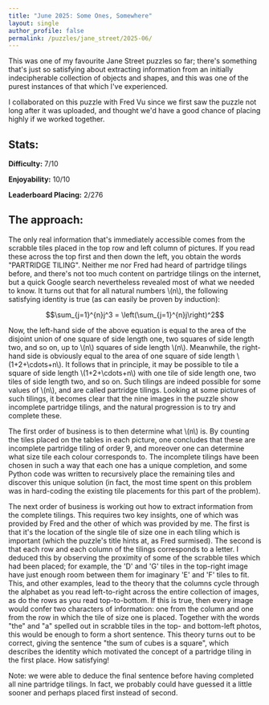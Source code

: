 ```yaml
---
title: "June 2025: Some Ones, Somewhere"
layout: single
author_profile: false
permalink: /puzzles/jane_street/2025-06/
---
```


This was one of my favourite Jane Street puzzles so far; there's something that's just so satisfying about extracting information from an initially indecipherable collection of objects and shapes, and this was one of the purest instances of that which I've experienced.

I collaborated on this puzzle with Fred Vu since we first saw the puzzle not long after it was uploaded, and thought we'd have a good chance of placing highly if we worked together.

## Stats:

**Difficulty:** 7/10

**Enjoyability:** 10/10

**Leaderboard Placing:** 2/276

## The approach:

The only real information that's immediately accessible comes from the scrabble tiles placed in the top row and left column of pictures. If you read these across the top first and then down the left, you obtain the words "PARTRIDGE TILING". Neither me nor Fred had heard of partridge tilings before, and there's not too much content on partridge tilings on the internet, but a quick Google search nevertheless revealed most of what we needed to know. It turns out that for all natural numbers \\(n\\), the following satisfying identity is true (as can easily be proven by induction):

$$\sum_{j=1}^{n}j^3 = \left(\sum_{j=1}^{n}j\right)^2$$

Now, the left-hand side of the above equation is equal to the area of the disjoint union of one square of side length one, two squares of side length two, and so on, up to \\(n\\) squares of side length \\(n\\). Meanwhile, the right-hand side is obviously equal to the area of one square of side length \\(1+2+\cdots+n\\). It follows that in principle, it may be possible to tile a square of side length \\(1+2+\cdots+n\\) with one tile of side length one, two tiles of side length two, and so on. Such tilings are indeed possible for some values of \\(n\\), and are called partridge tilings. Looking at some pictures of such tilings, it becomes clear that the nine images in the puzzle show incomplete partridge tilings, and the natural progression is to try and complete these.

The first order of business is to then determine what \\(n\\) is. By counting the tiles placed on the tables in each picture, one concludes that these are incomplete partridge tiling of order 9, and moreover one can determine what size tile each colour corresponds to. The incomplete tilings have been chosen in such a way that each one has a unique completion, and some Python code was written to recursively place the remaining tiles and discover this unique solution (in fact, the most time spent on this problem was in hard-coding the existing tile placements for this part of the problem).

The next order of business is working out how to extract information from the complete tilings. This requires two key insights, one of which was provided by Fred and the other of which was provided by me. The first is that it's the location of the single tile of size one in each tiling which is important (which the puzzle's title hints at, as Fred surmised). The second is that each row and each column of the tilings corresponds to a letter. I deduced this by observing the proximity of some of the scrabble tiles which had been placed; for example, the 'D' and 'G' tiles in the top-right image have just enough room between them for imaginary 'E' and 'F' tiles to fit. This, and other examples, lead to the theory that the columns cycle through the alphabet as you read left-to-right across the entire collection of images, as do the rows as you read top-to-bottom. If this is true, then every image would confer two characters of information: one from the column and one from the row in which the tile of size one is placed. Together with the words "the" and "a" spelled out in scrabble tiles in the top- and bottom-left photos, this would be enough to form a short sentence. This theory turns out to be correct, giving the sentence "the sum of cubes is a square", which describes the identity which motivated the concept of a partridge tiling in the first place. How satisfying!

Note: we were able to deduce the final sentence before having completed all nine partridge tilings. In fact, we probably could have guessed it a little sooner and perhaps placed first instead of second.